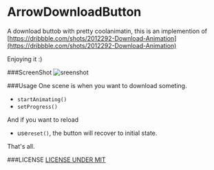 # ArrowDownloadButton
A download buttob with pretty coolanimatin, this is an implemention of [https://dribbble.com/shots/2012292-Download-Animation](https://dribbble.com/shots/2012292-Download-Animation)

Enjoying it :)

###ScreenShot
![sreenshot](https://github.com/fenjuly/ArrowDownloadButton/blob/master/screenshots/arrowdownloadbutton.gif)

###Usage
One scene is when you want to download someting.
* `startAnimating()`
* `setProgress()`

And if you want to reload
* use`reset()`, the button will recover to initial state.

That's all.

###LICENSE
[LICENSE UNDER MIT](https://github.com/fenjuly/ArrowDownloadButton/raw/master/LICENSE)





